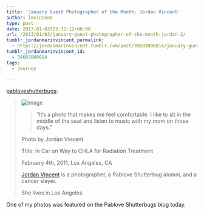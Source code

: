 ```yaml
---
title: 'January Guest Photographer of the Month: Jordan Vincent'
author: lmvincent
type: post
date: 2013-01-03T23:32:12+00:00
url: /2013/01/03/january-guest-photographer-of-the-month-jordan-2/
tumblr_jordanmarinvincent_permalink:
  - https://jordanmarinvincent.tumblr.com/post/39603800014/january-guest-photographer-of-the-month-jordan
tumblr_jordanmarinvincent_id:
  - 39603800014
tags:
  - Journey

---
```

<a href="https://pabloveshutterbugs.tumblr.com/post/39579756368/january-guest-photographer-of-the-month-jordan-vincent" class="tumblr_blog" target="_blank" rel="noopener">pabloveshutterbugs</a>:

>![image][1] 
> 
> > <div>
> >   <div>
> >     <p>
> >       “It’s a photo that makes me feel comfortable. I like to sit in the middle of the seat and listen to music with my mom on those days.”
> >     </p>
> >   </div>
> > </div>
> 
> Photo by Jordan Vincent
> 
> Title: In Car on Way to CHLA for Radiation Treatment
> 
> February 4th, 2011, Los Angeles, CA
> 
> <a href="https://www.jordanvincent.com" title="Jordan Vincent" target="_self" rel="noopener">Jordan Vincent</a> is a photographer, a Pablove Shutterbug alumni, and a cancer slayer.
> 
> She lives in Los Angeles.

One of my photos was featured on the Pablove Shutterbugs blog today.

 [1]: https://media.tumblr.com/3f836030698e9e731ffc3421addbeb76/tumblr_inline_mg2b9gzne51r3lsam.jpg